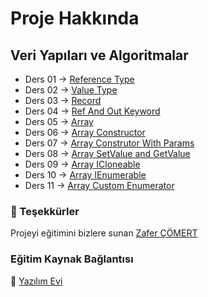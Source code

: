 # Proje Hakkında
## Veri Yapıları ve Algoritmalar

+  Ders 01 -> [Reference Type](https://youtu.be/qBNC9XlB7Bg?list=PLK37qYAhi0EfUz9ztgca3sJYn68FIxWxk&t=19)
+  Ders 02 -> [Value Type](https://youtu.be/93PmFh2P1lM?list=PLK37qYAhi0EfUz9ztgca3sJYn68FIxWxk&t=9)
+  Ders 03 -> [Record](https://youtu.be/pBUrPId4l5U?list=PLK37qYAhi0EfUz9ztgca3sJYn68FIxWxk&t=4)
+  Ders 04 -> [Ref And Out Keyword](https://youtu.be/nUGfsfHWg9E?list=PLK37qYAhi0EfUz9ztgca3sJYn68FIxWxk&t=2)
+  Ders 05 -> [Array](https://youtu.be/eAnSfhbupLI?list=PLK37qYAhi0EfUz9ztgca3sJYn68FIxWxk&t=9)
+  Ders 06 -> [Array Constructor](https://youtu.be/OjgEgcBfDdc?list=PLK37qYAhi0EfUz9ztgca3sJYn68FIxWxk&t=74)
+  Ders 07 -> [Array Construtor With Params](https://youtu.be/xFUJHUJlWxs?list=PLK37qYAhi0EfUz9ztgca3sJYn68FIxWxk&t=296)
+  Ders 08 -> [Array SetValue and GetValue](https://youtu.be/7gxXg6xvbUM?list=PLK37qYAhi0EfUz9ztgca3sJYn68FIxWxk&t=24)
+  Ders 09 -> [Array ICloneable](https://youtu.be/NIvYE8jLFaY?list=PLK37qYAhi0EfUz9ztgca3sJYn68FIxWxk&t=88)
+  Ders 10 -> [Array IEnumerable](https://youtu.be/WBItE6oTq04?list=PLK37qYAhi0EfUz9ztgca3sJYn68FIxWxk&t=1)
+  Ders 11 -> [Array Custom Enumerator](https://youtu.be/WBItE6oTq04?list=PLK37qYAhi0EfUz9ztgca3sJYn68FIxWxk&t=1)

###  **🙏** Teşekkürler 
Projeyi eğitimini bizlere sunan [Zafer ÇÖMERT](https://www.linkedin.com/in/zafer-cömert-51000367)

### Eğitim Kaynak Bağlantısı
**🔗**
[Yazılım Evi](https://www.youtube.com/watch?v=8HgTKh-ik30&list=PLK37qYAhi0EfUz9ztgca3sJYn68FIxWxk)
